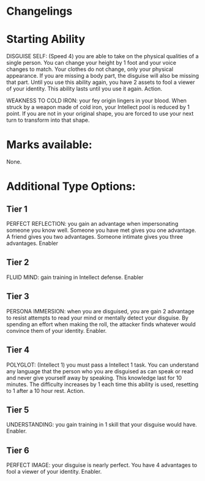 # Changelings

# Starting Ability  
DISGUISE SELF: (Speed 4) you are able to take on the physical qualities of a single person. You can change your height by 1 foot and your voice changes to match. Your clothes do not change, only your physical appearance. If you are missing a body part, the disguise will also be missing that part. Until you use this ability again, you have 2 assets to fool a viewer of your identity. This ability lasts until you use it again. Action.

WEAKNESS TO COLD IRON: your fey origin lingers in your blood. When struck by a weapon made of cold iron, your Intellect pool is reduced by 1 point. If you are not in your original shape, you are forced to use your next turn to transform into that shape.

# Marks available:
None.

# Additional Type Options:
## Tier 1
PERFECT REFLECTION: you gain an advantage when impersonating someone you know well. Someone you have met gives you one advantage. A friend gives you two advantages. Someone intimate gives you three advantages. Enabler

## Tier 2
FLUID MIND: gain training in Intellect defense. Enabler

## Tier 3
PERSONA IMMERSION: when you are disguised, you are gain 2 advantage to resist attempts to read your mind or mentally detect your disguise. By spending an effort when making the roll, the attacker finds whatever would convince them of your identity. Enabler.

## Tier 4
POLYGLOT: (Intellect 1) you must pass a Intellect 1 task. You can understand any language that the person who you are disguised as can speak or read and never give yourself away by speaking. This knowledge last for 10 minutes. The difficulty increases by 1 each time this ability is used, resetting to 1 after a 10 hour rest. Action.

## Tier 5
UNDERSTANDING: you gain training in 1 skill that your disguise would have. Enabler. 

## Tier 6
PERFECT IMAGE: your disguise is nearly perfect. You have 4 advantages to fool a viewer of your identity. Enabler.